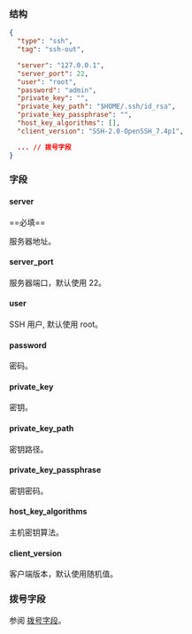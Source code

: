### 结构

```json
{
  "type": "ssh",
  "tag": "ssh-out",

  "server": "127.0.0.1",
  "server_port": 22,
  "user": "root",
  "password": "admin",
  "private_key": "",
  "private_key_path": "$HOME/.ssh/id_rsa",
  "private_key_passphrase": "",
  "host_key_algorithms": [],
  "client_version": "SSH-2.0-OpenSSH_7.4p1",

  ... // 拨号字段
}
```

### 字段

#### server

==必填==

服务器地址。

#### server_port

服务器端口，默认使用 22。

#### user

SSH 用户, 默认使用 root。

#### password

密码。

#### private_key

密钥。

#### private_key_path

密钥路径。

#### private_key_passphrase

密钥密码。

#### host_key_algorithms

主机密钥算法。

#### client_version

客户端版本，默认使用随机值。

### 拨号字段

参阅 [拨号字段](/zh/configuration/shared/dial/)。

